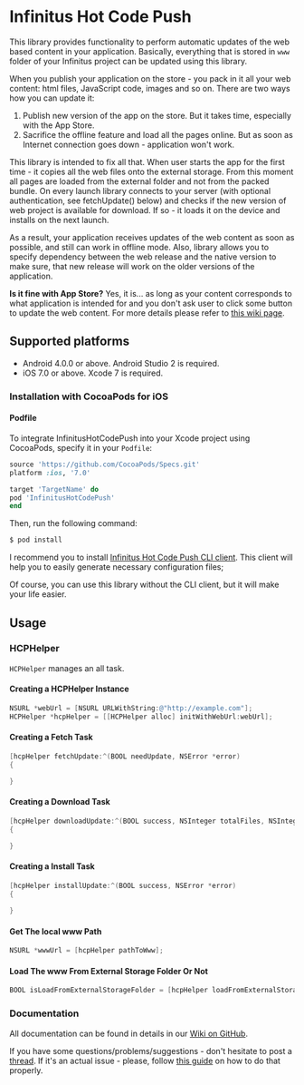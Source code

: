 # Infinitus Hot Code Push

This library provides functionality to perform automatic updates of the web based content in your application. Basically, everything that is stored in `www` folder of your Infinitus project can be updated using this library.

When you publish your application on the store - you pack in it all your web content: html files, JavaScript code, images and so on. There are two ways how you can update it:

1. Publish new version of the app on the store. But it takes time, especially with the App Store.
2. Sacrifice the offline feature and load all the pages online. But as soon as Internet connection goes down - application won't work.

This library is intended to fix all that. When user starts the app for the first time - it copies all the web files onto the external storage. From this moment all pages are loaded from the external folder and not from the packed bundle. On every launch library connects to your server (with optional authentication, see fetchUpdate() below) and checks if the new version of web project is available for download. If so - it loads it on the device and installs on the next launch.

As a result, your application receives updates of the web content as soon as possible, and still can work in offline mode. Also, library allows you to specify dependency between the web release and the native version to make sure, that new release will work on the older versions of the application.

**Is it fine with App Store?** Yes, it is... as long as your content corresponds to what application is intended for and you don't ask user to click some button to update the web content. For more details please refer to [this wiki page](https://github.com/myeveryheart/infinitus-hot-code-push/wiki/App-Store-FAQ).

## Supported platforms

- Android 4.0.0 or above. Android Studio 2 is required.
- iOS 7.0 or above. Xcode 7 is required.

### Installation with CocoaPods for iOS

#### Podfile

To integrate InfinitusHotCodePush into your Xcode project using CocoaPods, specify it in your `Podfile`:

```ruby
source 'https://github.com/CocoaPods/Specs.git'
platform :ios, '7.0'

target 'TargetName' do
pod 'InfinitusHotCodePush'
end
```

Then, run the following command:

```bash
$ pod install
```

I recommend you to install [Infinitus Hot Code Push CLI client](https://github.com/myeveryheart/infinitus-hot-code-push-cli). This client will help you to easily generate necessary configuration files;

Of course, you can use this library without the CLI client, but it will make your life easier.

## Usage

### HCPHelper

`HCPHelper` manages an all task.

#### Creating a HCPHelper Instance

```objective-c
NSURL *webUrl = [NSURL URLWithString:@"http://example.com"];
HCPHelper *hcpHelper = [[HCPHelper alloc] initWithWebUrl:webUrl];
```

#### Creating a Fetch Task

```objective-c
[hcpHelper fetchUpdate:^(BOOL needUpdate, NSError *error)
{

}
```

#### Creating a Download Task

```objective-c
[hcpHelper downloadUpdate:^(BOOL success, NSInteger totalFiles, NSInteger fileDownloaded, NSError *error)
{

}
```

#### Creating a Install Task

```objective-c
[hcpHelper installUpdate:^(BOOL success, NSError *error)
{
  
}
```

#### Get The local www Path

```objective-c
NSURL *wwwUrl = [hcpHelper pathToWww];
```

#### Load The www From External Storage Folder Or Not

```objective-c
BOOL isLoadFromExternalStorageFolder = [hcpHelper loadFromExternalStorageFolder];
```

### Documentation

All documentation can be found in details in our [Wiki on GitHub](https://github.com/myeveryheart/infinitus-hot-code-push/wiki).

If you have some questions/problems/suggestions - don't hesitate to post a [thread](https://github.com/myeveryheart/infinitus-hot-code-push/issues). If it's an actual issue - please, follow [this guide](https://github.com/myeveryheart/infinitus-hot-code-push/wiki/Issue-creation-guide) on how to do that properly.
